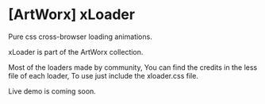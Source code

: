 # [ArtWorx] xLoader
Pure css cross-browser loading animations.

xLoader is part of the ArtWorx collection.

Most of the loaders made by community, You can find the credits in the less file of each loader, To use just include the xloader.css file.

Live demo is coming soon.